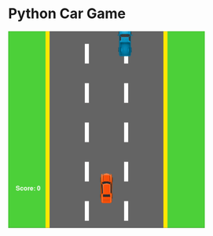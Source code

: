 # Python Car Game

<img src="https://raw.githubusercontent.com/ahmetbasibuyuk/PythonCarGame/master/cargame.gif" width="400" height="400">
